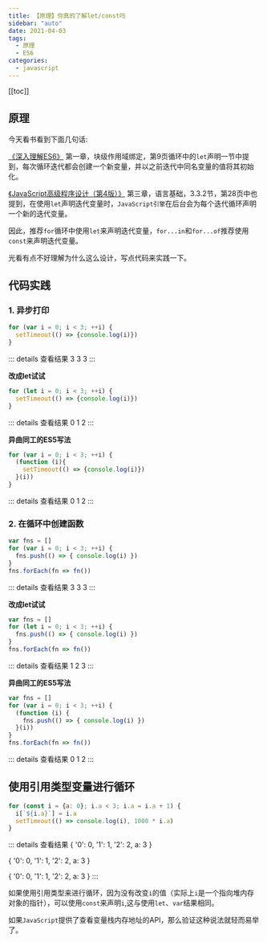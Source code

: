 ```yaml
---
title: 【原理】你真的了解let/const吗
sidebar: "auto"
date: 2021-04-03
tags:
  - 原理
  - ES6
categories:
  - javascript
---
```


[[toc]]

## 原理

今天看书看到下面几句话:

[《深入理解ES6》](https://book.douban.com/subject/27072230/) 第一章，块级作用域绑定，第9页循环中的`let`声明一节中提到，每次循环迭代都会创建一个新变量，并以之前迭代中同名变量的值将其初始化。

[《JavaScript高级程序设计（第4版）》](https://book.douban.com/subject/35175321/) 第三章，语言基础，3.3.2节，第28页中也提到，在使用`let`声明迭代变量时，`JavaScript引擎`在后台会为每个迭代循环声明一个新的迭代变量。

因此，推荐`for`循环中使用`let`来声明迭代变量，`for...in`和`for...of`推荐使用`const`来声明迭代变量。

光看有点不好理解为什么这么设计，写点代码来实践一下。

## 代码实践

### 1. 异步打印

```js
for (var i = 0; i < 3; ++i) {
  setTimeout(() => {console.log(i)})
}
```

::: details 查看结果
3
3
3
:::

**改成let试试**

```js
for (let i = 0; i < 3; ++i) {
  setTimeout(() => {console.log(i)})
}
```

::: details 查看结果
0
1
2
:::

**异曲同工的ES5写法**

```js
for (var i = 0; i < 3; ++i) {
  (function (i){
    setTimeout(() => {console.log(i)})
  }(i))
}
```

::: details 查看结果
0
1
2
:::

### 2. 在循环中创建函数

```js
var fns = []
for (var i = 0; i < 3; ++i) {
  fns.push(() => { console.log(i) })
}
fns.forEach(fn => fn())
```

::: details 查看结果
3
3
3
:::

**改成let试试**

```js
var fns = []
for (let i = 0; i < 3; ++i) {
  fns.push(() => { console.log(i) })
}
fns.forEach(fn => fn())
```

::: details 查看结果
1
2
3
:::

**异曲同工的ES5写法**

```js
var fns = []
for (var i = 0; i < 3; ++i) {
  (function (i) {
    fns.push(() => { console.log(i) })
  }(i))
}
fns.forEach(fn => fn())
```

::: details 查看结果
0
1
2
:::

## 使用引用类型变量进行循环

```js
for (const i = {a: 0}; i.a < 3; i.a = i.a + 1) {
  i[`${i.a}`] = i.a
  setTimeout(() => console.log(i), 1000 * i.a)
}
```

::: details 查看结果
{ '0': 0, '1': 1, '2': 2, a: 3 }

{ '0': 0, '1': 1, '2': 2, a: 3 }

{ '0': 0, '1': 1, '2': 2, a: 3 }
:::

如果使用引用类型来进行循环，因为没有改变`i`的值（实际上`i`是一个指向堆内存对象的指针），可以使用`const`来声明`i`,这与使用`let`、`var`结果相同。

如果`JavaScript`提供了查看变量栈内存地址的API，那么验证这种说法就轻而易举了。
